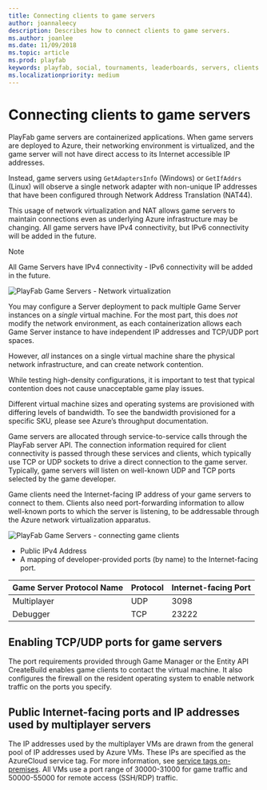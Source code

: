 ```yaml
---
title: Connecting clients to game servers 
author: joannaleecy
description: Describes how to connect clients to game servers.
ms.author: joanlee
ms.date: 11/09/2018
ms.topic: article
ms.prod: playfab
keywords: playfab, social, tournaments, leaderboards, servers, clients
ms.localizationpriority: medium
---
```


# Connecting clients to game servers

PlayFab game servers are containerized applications. When game servers are deployed to Azure, their networking environment is virtualized, and the game server will not have direct access to its Internet accessible IP addresses.

Instead, game servers using `GetAdaptersInfo` (Windows) or `GetIfAddrs` (Linux) will observe a single network adapter with non-unique IP addresses that have been configured through Network Address Translation (NAT44).

This usage of network virtualization and NAT allows game servers to maintain connections even as underlying Azure infrastructure may be changing. All game servers have IPv4 connectivity, but IPv6 connectivity will be added in the future.

> [!NOTE]
> All Game Servers have IPv4 connectivity - IPv6 connectivity will be added in the future.

![PlayFab Game Servers - Network virtualization](media/tutorials/playfab-game-servers-network-virtualization.png)  

You may configure a Server deployment to pack multiple Game Server instances on a *single* virtual machine. For the most part, this does *not* modify the network environment, as each containerization allows each Game Server instance to have independent IP addresses and TCP/UDP port spaces.

However, *all* instances on a single virtual machine share the physical network infrastructure, and can create network contention.

While testing high-density configurations, it is important to test that typical contention does not cause unacceptable game play issues.

Different virtual machine sizes and operating systems are provisioned with differing levels of bandwidth. To see the bandwidth provisioned for a specific SKU, please see Azure’s throughput documentation.

Game servers are allocated through service-to-service calls through the PlayFab server API. The connection information required for client connectivity is passed through these services and clients, which typically use TCP or UDP sockets to drive a direct connection to the game server. Typically, game servers will listen on well-known UDP and TCP ports selected by the game developer.

Game clients need the Internet-facing IP address of your game servers to connect to them. Clients also need port-forwarding information to allow well-known ports to which the server is listening, to be addressable through the Azure network virtualization apparatus.

![PlayFab Game Servers - connecting game clients](media/tutorials/playfab-game-servers-connecting-game-clients.png)  

- Public IPv4 Address
- A mapping of developer-provided ports (by name) to the Internet-facing port.

|Game Server Protocol Name|Protocol | Internet-facing Port|
| ------------- |-------------| -----|
|Multiplayer | UDP |  3098 |
|Debugger | TCP |  23222 |

## Enabling TCP/UDP ports for game servers

The port requirements provided through Game Manager or the Entity API CreateBuild enables game clients to contact the virtual machine. It also configures the firewall on the resident operating system to enable network traffic on the ports you specify.

## Public Internet-facing ports and IP addresses used by multiplayer servers

The IP addresses used by the multiplayer VMs are drawn from the general pool of IP addresses used by Azure VMs. These IPs are specified as the AzureCloud service tag. For more information, see [service tags on-premises](https://docs.microsoft.com/azure/virtual-network/service-tags-overview#service-tags-on-premises). All VMs use a port range of 30000-31000 for game traffic and 50000-55000 for remote access (SSH/RDP) traffic.
